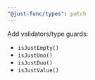 ```yaml
---
"@just-func/types": patch
---
```


Add validators/type guards:

- `isJustEmpty()`
- `isJustUno()`
- `isJustDuo()`
- `isJustValue()`
